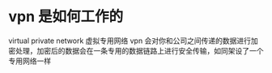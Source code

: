 # vpn 是如何工作的
virtual private network 虚拟专用网络
vpn 会对你和公司之间传递的数据进行加密处理，加密后的数据会在一条专用的数据链路上进行安全传输，如同架设了一个专用网络一样

